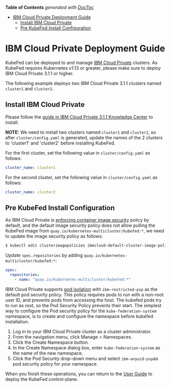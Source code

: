 <!-- START doctoc generated TOC please keep comment here to allow auto update -->
<!-- DON'T EDIT THIS SECTION, INSTEAD RE-RUN doctoc TO UPDATE -->
**Table of Contents**  *generated with [DocToc](https://github.com/thlorenz/doctoc)*

- [IBM Cloud Private Deployment Guide](#ibm-cloud-private-deployment-guide)
  - [Install IBM Cloud Private](#install-ibm-cloud-private)
  - [Pre KubeFed Install Configuration](#pre-kubefed-install-configuration)

<!-- END doctoc generated TOC please keep comment here to allow auto update -->

# IBM Cloud Private Deployment Guide

KubeFed can be deployed to and manage [IBM Cloud Private](https://www.ibm.com/cloud/private) clusters.
As KubeFed requires Kubernetes v1.13 or greater, please make sure to deploy IBM Cloud Private 3.1.1
or higher.

The following example deploys two IBM Cloud Private 3.1.1 clusters named `cluster1` and `cluster2`.

## Install IBM Cloud Private

Please follow the [guide in IBM Cloud Private 3.1.1 Knowledge Center](https://www.ibm.com/support/knowledgecenter/SSBS6K_3.1.1/installing/install.html)
to install.

**NOTE:** We need to install two clusters named `cluster1` and `cluster2`, so after `cluster/config.yaml`
is generated, update the names of the 2 clusters to 'cluster1' and 'cluster2' before installing KubeFed.

For the first cluster, set the following value in `cluster/config.yaml` as follows:

```yaml
cluster_name: cluster1
```

For the second cluster, set the following value in `cluster/config.yaml` as follows:

```yaml
cluster_name: cluster2
```

## Pre KubeFed Install Configuration

As IBM Cloud Private is [enforcing container image security](https://www.ibm.com/support/knowledgecenter/SSBS6K_3.1.1/manage_images/image_security.html)
policy by default, and the default image security policy does not allow pulling the KubeFed
image from `quay.io/kubernetes-multicluster/kubefed:*`, we need to update the image security
policy as follows:

```bash
$ kubectl edit clusterimagepolicies ibmcloud-default-cluster-image-policy
```

Update `spec.repositories` by adding `quay.io/kubernetes-multicluster/kubefed:*`:

```yaml
spec:
  repositories:
    - name: "quay.io/kubernetes-multicluster/kubefed:*"
```

IBM Cloud Private supports [pod isolation](https://www.ibm.com/support/knowledgecenter/SSBS6K_3.2.0/user_management/iso_pod.html) 
with `ibm-restricted-psp` as the default pod security policy. This policy requires pods to run with a non-root user ID, 
and prevents pods from accessing the host. The kubefed pods try to run as root, so the Pod Security Policy prevents their start.
The simplest way to configure the Pod security policy for the `kube-federation-system` namespace, is to create and configure 
the namespace before kubefed installation.

1. Log in to your IBM Cloud Private cluster as a cluster administrator.
2. From the navigation menu, click Manage > Namespaces.
3. Click the Create Namespace button.
4. In the Create Namespace dialog box, enter `kube-federation-system` as the name of the new namespace.
5. Click the Pod Security drop-down menu and select `ibm-anyuid-psp`as pod security policy for your namespace.

When you finish these operations, you can return to the [User Guide](../userguide.md) to deploy the KubeFed control-plane.

